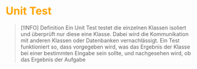 # <font color = "orange">Unit Test</font>
>[!INFO] Definition
>Ein Unit Test testet die einzelnen Klassen isoliert und überprüft nur diese eine Klasse. Dabei wird die Kommunikation mit anderen Klassen oder Datenbanken vernachlässigt. 
>Ein Test funktioniert so, dass vorgegeben wird, was das Ergebnis der Klasse bei einer bestimmten Eingabe sein sollte, und nachgesehen wird, ob das Ergebnis der Aufgabe 
